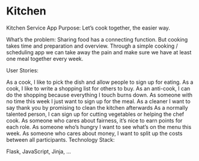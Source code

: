 # Kitchen
Kitchen Service App
Purpose: Let’s cook together, the easier way.

What’s the problem: Sharing food has a connecting function. But cooking takes time and preparation and overview. Through a simple cooking / scheduling app we can take away the pain and make sure we have at least one meal together every week.

User Stories:

As a cook, I like to pick the dish and allow people to sign up for eating.
As a cook, I like to write a shopping list for others to buy.
As an anti-cook, I can do the shopping because everything I touch burns down.
As someone with no time this week I just want to sign up for the meal.
As a cleaner I want to say thank you by promising to clean the kitchen afterwards
As a normally talented person, I can sign up for cutting vegetables or helping the chef cook.
As someone who cares about fairness, it’s nice to earn points for each role.
As someone who’s hungry I want to see what’s on the menu this week.
As someone who cares about money, I want to split up the costs between all participants.
Technology Stack:

Flask, JavaScript, Jinja, …
